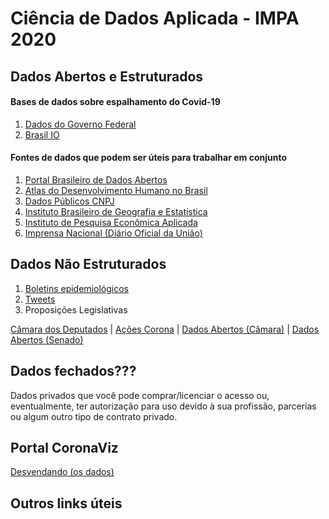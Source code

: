 # Ciência de Dados Aplicada - IMPA 2020

## Dados Abertos e Estruturados

#### Bases de dados sobre espalhamento do Covid-19
1. [Dados do Governo Federal](https://covid.saude.gov.br/)
2. [Brasil IO](https://brasil.io/covid19/)


#### Fontes de dados que podem ser úteis para trabalhar em conjunto

1. [Portal Brasileiro de Dados Abertos](http://dados.gov.br/)
2. [Atlas do Desenvolvimento Humano no Brasil](http://www.atlasbrasil.org.br/2013/pt/download/)
3. [Dados Públicos CNPJ](http://receita.economia.gov.br/orientacao/tributaria/cadastros/cadastro-nacional-de-pessoas-juridicas-cnpj/dados-publicos-cnpj)
4. [Instituto Brasileiro de Geografia e Estatística](https://www.ibge.gov.br/estatisticas/downloads-estatisticas.html)
5. [Instituto de Pesquisa Econômica Aplicada]()
6. [Imprensa Nacional (Diário Oficial da União)](https://www.in.gov.br/acesso-a-informacao/dados-abertos/base-de-dados)

## Dados Não Estruturados

1. [Boletins epidemiológicos](https://coronavirus.saude.gov.br/boletins-epidemiologicos)
2. [Tweets](https://developer.twitter.com/en/docs)
3. Proposições Legislativas

[Câmara dos Deputados](https://www.camara.leg.br/) | [Ações Corona](https://www.camara.leg.br/internet/agencia/infograficos-html5/procorona/index.html) | [Dados Abertos (Câmara)](https://dadosabertos.camara.leg.br/swagger/api.html) | [Dados Abertos (Senado)](https://legis.senado.leg.br/dadosabertos/docs/resource_MateriaService.html)

## Dados fechados???
Dados privados que você pode comprar/licenciar o acesso ou, eventualmente, ter autorização para uso devido à sua profissão, parcerias ou algum outro tipo de contrato privado.

## Portal CoronaViz

[Desvendando (os dados)](https://www.visgraf.impa.br/coronaviz/desvendando/)

## Outros links úteis





